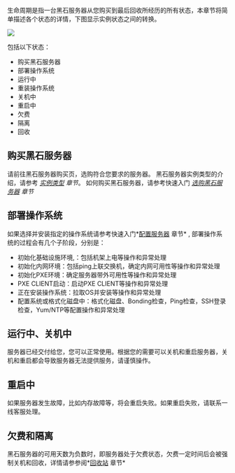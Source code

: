 生命周期是指一台黑石服务器从您购买到最后回收所经历的所有状态，本章节将简单描述各个状态的详情，下图显示实例状态之间的转换。

![](http://imgcache.tce.fsphere.cn/static/mc.qcloudimg.com/static/img/525da2318d54046daeea964890fa24f8/image.jpg)

包括以下状态：

- 购买黑石服务器
- 部署操作系统
- 运行中
- 重装操作系统
- 关机中
- 重启中
- 欠费
- 隔离
- 回收

## 购买黑石服务器
请前往黑石服务器购买页，选购符合您要求的服务器。 黑石服务器实例类型的介绍，请参考 *[实例类型](/document/product/386/7035) 章节*。 如何购买黑石服务器，请参考快速入门 *[选购黑石服务器](/document/product/386/7134) 章节*

## 部署操作系统
如果选择并安装指定的操作系统请参考快速入门*[配置服务器](/document/product/386/7135) 章节* , 部署操作系统的过程会有几个子阶段，分别是：

- 初始化基础设施环境,：包括机架上电等操作和异常处理
- 初始化内网环境：包括ping上联交换机，确定内网可用性等操作和异常处理
- 初始化PXE环境：确定服务器带外可用性等操作和异常处理
- PXE CLIENT启动：启动PXE CLIENT等操作和异常处理
- 正在安装操作系统：拉取OS并安装等操作和异常处理
- 配置系统或格式化磁盘中：格式化磁盘、Bonding检查，Ping检查，SSH登录检查，Yum/NTP等配置操作和异常处理

## 运行中、关机中
服务器已经交付给您，您可以正常使用。根据您的需要可以关机和重启服务器，关机和重启都会导致服务器无法提供服务，请谨慎操作。

## 重启中
如果服务器发生故障，比如内存故障等，将会重启失败。如果重启失败，请联系一线客服处理。

## 欠费和隔离
黑石服务器的可用天数为负数时，即服务器处于欠费状态，欠费一定时间后会被强制关机和回收，详情请参参阅*[回收站](/document/product/386/7146) 章节*


